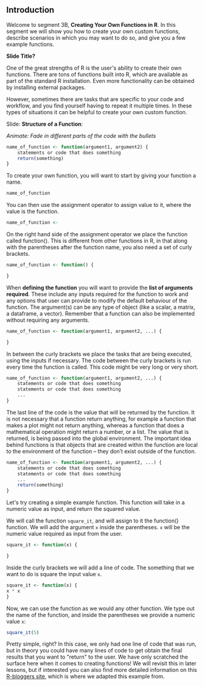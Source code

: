 ## Introduction

Welcome to segment 3B, **Creating Your Own Functions in R**. In this segment we will show you how to create your own custom functions, describe scenarios in which you may want to do so, and give you a few example functions.


**Slide Title?**

One of the great strengths of R is the user's ability to create their own functions. There are tons of functions built into R, which are available as part of the standard R installation. Even more functionality can be obtained by installing external packages.

However, sometimes there are tasks that are specific to your code and workflow, and you find yourself having to repeat it multiple times. In these types of situations it can be helpful to create your own custom function. 


Slide: **Structure of a Function**:

*Animate: Fade in different parts of the code with the bullets*

```r
name_of_function <- function(argument1, argument2) {
    statements or code that does something
    return(something)
}
```

To create your own function, you will want to start by giving your function a name. 

```r
name_of_function 
```

You can then use the assignment operator to assign value to it, where the value is the function.

```r
name_of_function <- 
```

On the right hand side of the assignment operator we place the function called function(). This is different from other functions in R, in that along with the parentheses after the function name, you also need a set of curly brackets. 

```r
name_of_function <- function() {

}
```

When **defining the function** you will want to provide the **list of arguments required**. These include any inputs required for the function to work and any options that user can provide to modify the default behaviour of the function.  The argument(s) can be any type of object (like a scalar, a matrix, a dataframe, a vector). Remember that a function can also be implemented without requiring any arguments.


```r
name_of_function <- function(argument1, argument2, ...) {

}
```

In between the curly brackets we place the tasks that are being executed, using the inputs if necessary. The code between the curly brackets is run every time the function is called. This code might be very long or very short. 


```r
name_of_function <- function(argument1, argument2, ...) {
    statements or code that does something
    statements or code that does something
    ...
}
```


The last line of the code is the value that will be returned by the function. It is not necessary that a function return anything, for example a function that makes a plot might not return anything, whereas a function that does a mathematical operation might return a number, or a list. The value that is returned, is being passed into the global environment. The important idea behind functions is that objects that are created within the function are local to the environment of the function – they don’t exist outside of the function. 

```r
name_of_function <- function(argument1, argument2, ...) {
    statements or code that does something
    statements or code that does something
    ...
    return(something)
}
```


Let's try creating a simple example function. This function will take in a numeric value as input, and return the squared value.

We will call the function `square_it`, and will assign to it the function() function. We will add the argument `x` inside the parentheses. `x` will be the numeric value required as input from the user.

```r
square_it <- function(x) {

}
```

Inside the curly brackets we will add a line of code. The something that we want to do is square the input value `x`.

```r
square_it <- function(x) {
x * x
}
```

Now, we can use the function as we would any other function. We type out the name of the function, and inside the parentheses  we provide a numeric value `x`:

```r
square_it(5)
```

Pretty simple, right? In this case, we only had one line of code that was run, but in theory you could have many lines of code to get obtain the final results that you want to "return" to the user. We have only scratched the surface here when it comes to creating functions! We will revisit this in later lessons, but if interested you can also find more detailed information on this [R-bloggers site](https://www.r-bloggers.com/how-to-write-and-debug-an-r-function/), which is where we adapted this example from.

